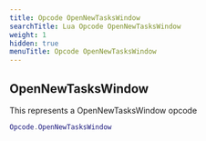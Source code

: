 ```yaml
---
title: Opcode OpenNewTasksWindow
searchTitle: Lua Opcode OpenNewTasksWindow
weight: 1
hidden: true
menuTitle: Opcode OpenNewTasksWindow
---
```

## OpenNewTasksWindow

This represents a OpenNewTasksWindow opcode
```lua
Opcode.OpenNewTasksWindow
```